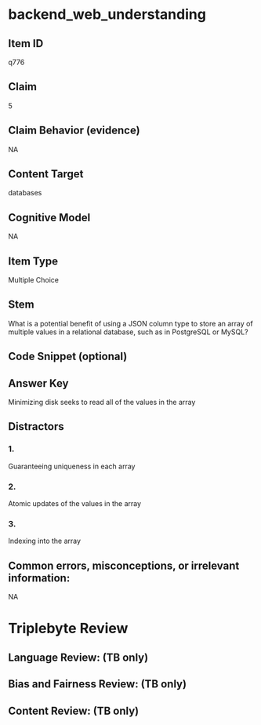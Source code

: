 # backend_web_understanding

## Item ID
q776

## Claim
5

## Claim Behavior (evidence)
NA

## Content Target
databases

## Cognitive Model
NA

## Item Type
Multiple Choice

## Stem
What is a potential benefit of using a JSON column type to store an array of multiple values in a relational database, such as in PostgreSQL or MySQL?

## Code Snippet (optional)


## Answer Key
Minimizing disk seeks to read all of the values in the array

## Distractors

### 1.
Guaranteeing uniqueness in each array

### 2.
Atomic updates of the values in the array

### 3.
Indexing into the array

## Common errors, misconceptions, or irrelevant information:
NA

# Triplebyte Review


## Language Review: (TB only)


## Bias and Fairness Review: (TB only)


## Content Review: (TB only)

